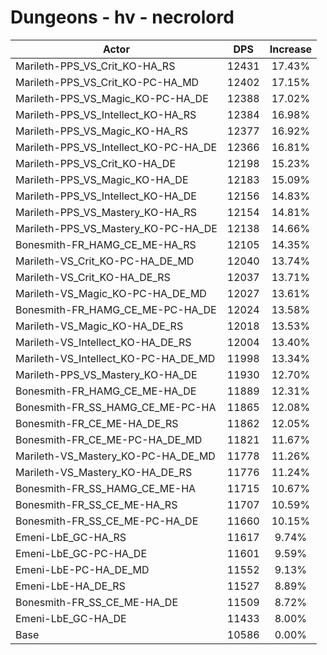 # Dungeons - hv - necrolord
| Actor | DPS | Increase |
|---|:---:|:---:|
|Marileth-PPS_VS_Crit_KO-HA_RS|12431|17.43%|
|Marileth-PPS_VS_Crit_KO-PC-HA_MD|12402|17.15%|
|Marileth-PPS_VS_Magic_KO-PC-HA_DE|12388|17.02%|
|Marileth-PPS_VS_Intellect_KO-HA_RS|12384|16.98%|
|Marileth-PPS_VS_Magic_KO-HA_RS|12377|16.92%|
|Marileth-PPS_VS_Intellect_KO-PC-HA_DE|12366|16.81%|
|Marileth-PPS_VS_Crit_KO-HA_DE|12198|15.23%|
|Marileth-PPS_VS_Magic_KO-HA_DE|12183|15.09%|
|Marileth-PPS_VS_Intellect_KO-HA_DE|12156|14.83%|
|Marileth-PPS_VS_Mastery_KO-HA_RS|12154|14.81%|
|Marileth-PPS_VS_Mastery_KO-PC-HA_DE|12138|14.66%|
|Bonesmith-FR_HAMG_CE_ME-HA_RS|12105|14.35%|
|Marileth-VS_Crit_KO-PC-HA_DE_MD|12040|13.74%|
|Marileth-VS_Crit_KO-HA_DE_RS|12037|13.71%|
|Marileth-VS_Magic_KO-PC-HA_DE_MD|12027|13.61%|
|Bonesmith-FR_HAMG_CE_ME-PC-HA_DE|12024|13.58%|
|Marileth-VS_Magic_KO-HA_DE_RS|12018|13.53%|
|Marileth-VS_Intellect_KO-HA_DE_RS|12004|13.40%|
|Marileth-VS_Intellect_KO-PC-HA_DE_MD|11998|13.34%|
|Marileth-PPS_VS_Mastery_KO-HA_DE|11930|12.70%|
|Bonesmith-FR_HAMG_CE_ME-HA_DE|11889|12.31%|
|Bonesmith-FR_SS_HAMG_CE_ME-PC-HA|11865|12.08%|
|Bonesmith-FR_CE_ME-HA_DE_RS|11862|12.05%|
|Bonesmith-FR_CE_ME-PC-HA_DE_MD|11821|11.67%|
|Marileth-VS_Mastery_KO-PC-HA_DE_MD|11778|11.26%|
|Marileth-VS_Mastery_KO-HA_DE_RS|11776|11.24%|
|Bonesmith-FR_SS_HAMG_CE_ME-HA|11715|10.67%|
|Bonesmith-FR_SS_CE_ME-HA_RS|11707|10.59%|
|Bonesmith-FR_SS_CE_ME-PC-HA_DE|11660|10.15%|
|Emeni-LbE_GC-HA_RS|11617|9.74%|
|Emeni-LbE_GC-PC-HA_DE|11601|9.59%|
|Emeni-LbE-PC-HA_DE_MD|11552|9.13%|
|Emeni-LbE-HA_DE_RS|11527|8.89%|
|Bonesmith-FR_SS_CE_ME-HA_DE|11509|8.72%|
|Emeni-LbE_GC-HA_DE|11433|8.00%|
|Base|10586|0.00%|
